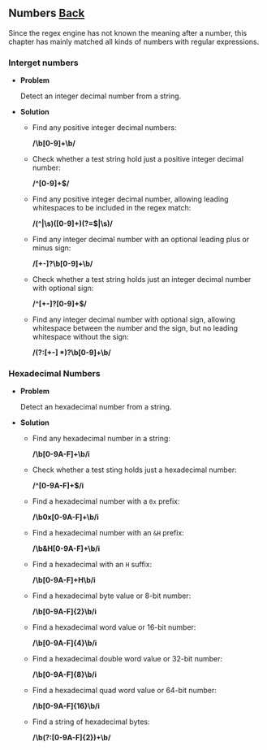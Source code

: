## Numbers [Back](./../regular.md)

Since the regex engine has not known the meaning after a number, this chapter has mainly matched all kinds of numbers with regular expressions.

### Interget numbers

- **Problem**

    Detect an integer decimal number from a string.

- **Solution**
    - Find any positive integer decimal numbers:

        **/\\b[0-9]+\\b/**

    - Check whether a test string hold just a positive integer decimal number:

        **/^[0-9]+$/**

    - Find any positive integer decimal number, allowing leading whitespaces to be included in the regex match:

        **/(^|\\s)([0-9]+)(?=$|\\s)/**

    - Find any integer decimal number with an optional leading plus or minus sign:

        **/[+-]?\\b[0-9]+\\b/**

    - Check whether a test string holds just an integer decimal number with optional sign:

        **/^[+-]?[0-9]+$/**

    - Find any integer decimal number with optional sign, allowing whitespace between the number and the sign, but no leading whitespace without the sign:

        **/(?:[+-] &#42;)?\\b[0-9]+\\b/**

### Hexadecimal Numbers

- **Problem**

    Detect an hexadecimal number from a string.

- **Solution**
    - Find any hexadecimal number in a string:

        **/\\b[0-9A-F]+\\b/i**

    - Check whether a test sting holds just a hexadecimal number:

        **/^[0-9A-F]+$/i**

    - Find a hexadecimal number with a `0x` prefix:

        **/\\b0x[0-9A-F]+\\b/i**

    - Find a hexadecimal number with an `&H` prefix:

        **/\\b&H[0-9A-F]+\\b/i**

    - Find a hexadecimal with an `H` suffix:

        **/\\b[0-9A-F]+H\\b/i**

    - Find a hexadecimal byte value or 8-bit number:

        **/\\b[0-9A-F]{2}\\b/i**

    - Find a hexadecimal word value or 16-bit number:

        **/\\b[0-9A-F]{4}\\b/i**

    - Find a hexadecimal double word value or 32-bit number:

        **/\\b[0-9A-F]{8}\\b/i**

    - Find a hexadecimal quad word value or 64-bit number:

        **/\\b[0-9A-F]{16}\\b/i**

    - Find a string of hexadecimal bytes:

        **/\\b(?:[0-9A-F]{2})+\\b/**
